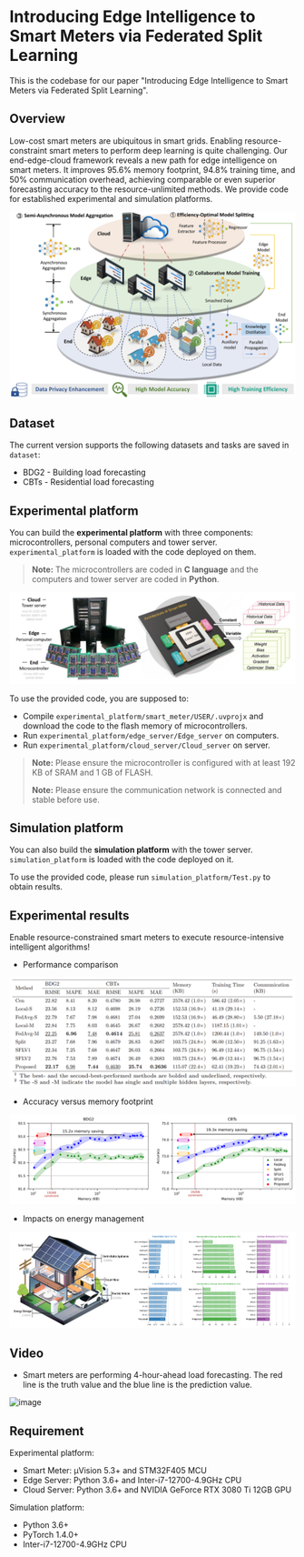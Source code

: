
# Introducing Edge Intelligence to Smart Meters via Federated Split Learning

This is the codebase for our paper "Introducing Edge Intelligence to Smart Meters via Federated Split Learning".

## Overview

Low-cost smart meters are ubiquitous in smart grids. Enabling resource-constraint smart meters to perform deep learning is quite challenging. Our end-edge-cloud framework reveals a new path for edge intelligence on smart meters. It improves 95.6% memory footprint, 94.8% training time, and 50% communication overhead, achieving comparable or even superior forecasting accuracy to the
resource-unlimited methods. We provide code for established experimental and simulation platforms.

![content](figures/framework.jpg)

## Dataset

The current version supports the following datasets and tasks are saved in `dataset`:
- BDG2 - Building load forecasting
- CBTs - Residential load forecasting

## Experimental platform

You can build the **experimental platform** with three components: microcontrollers, personal computers and tower server. `experimental_platform` is loaded with the code deployed on them.
> **Note:** The microcontrollers are coded in  **C language** and the computers and tower server are coded in **Python**.
> 
![content](figures/hardware_platform.png)

To use the provided code, you are supposed to:
- Compile `experimental_platform/smart_meter/USER/.uvprojx` and download the code to the flash memory of microcontrollers.
- Run `experimental_platform/edge_server/Edge_server` on computers.
- Run `experimental_platform/cloud_server/Cloud_server` on server.
> **Note:** Please ensure the microcontroller is configured with at least 192 KB of SRAM and 1 GB of FLASH.
> 
> **Note:** Please ensure the communication network is connected and stable before use.
 
## Simulation platform

You can also build the **simulation platform** with the tower server. `simulation_platform` is loaded with the code deployed on it.

To use the provided code, please run `simulation_platform/Test.py` to obtain results.

## Experimental results

Enable resource-constrained smart meters to execute resource-intensive intelligent algorithms!

 - Performance comparison

![content](figures/performance_evaluation.png)

 - Accuracy versus memory footprint

![content](figures/accuracy_versus_memory.png)

 - Impacts on energy management 

![content](figures/energy_management.png)

## Video
 - Smart meters are performing 4-hour-ahead load forecasting. The red line is the truth value and the blue line is the prediction value.

![image](https://github.com/SimonLi2000/Make-Smart-Meter-Really-Smart/blob/15d69ceca0e8524abeb2cd4b19ffb4cb95d68be1/figures/testing_video.gif)

## Requirement

Experimental platform:
- Smart Meter: μVision 5.3+ and STM32F405 MCU
- Edge Server: Python 3.6+ and Inter-i7-12700-4.9GHz CPU
- Cloud Server: Python 3.6+ and NVIDIA GeForce RTX 3080 Ti 12GB GPU

Simulation platform:
- Python 3.6+
- PyTorch 1.4.0+
- Inter-i7-12700-4.9GHz CPU
 
